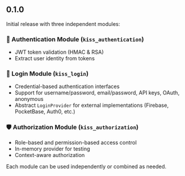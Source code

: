 ## 0.1.0

Initial release with three independent modules:

### 🔐 Authentication Module (`kiss_authentication`)
- JWT token validation (HMAC & RSA)
- Extract user identity from tokens

### 👤 Login Module (`kiss_login`) 
- Credential-based authentication interfaces
- Support for username/password, email/password, API keys, OAuth, anonymous
- Abstract `LoginProvider` for external implementations (Firebase, PocketBase, Auth0, etc.)

### 🛡️ Authorization Module (`kiss_authorization`)
- Role-based and permission-based access control
- In-memory provider for testing
- Context-aware authorization

Each module can be used independently or combined as needed.
